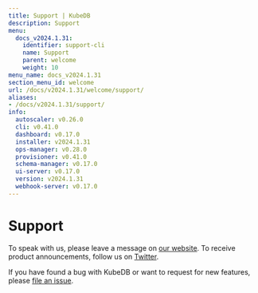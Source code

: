 ```yaml
---
title: Support | KubeDB
description: Support
menu:
  docs_v2024.1.31:
    identifier: support-cli
    name: Support
    parent: welcome
    weight: 10
menu_name: docs_v2024.1.31
section_menu_id: welcome
url: /docs/v2024.1.31/welcome/support/
aliases:
- /docs/v2024.1.31/support/
info:
  autoscaler: v0.26.0
  cli: v0.41.0
  dashboard: v0.17.0
  installer: v2024.1.31
  ops-manager: v0.28.0
  provisioner: v0.41.0
  schema-manager: v0.17.0
  ui-server: v0.17.0
  version: v2024.1.31
  webhook-server: v0.17.0
---
```


# Support

To speak with us, please leave a message on [our website](https://appscode.com/contact/). To receive product announcements, follow us on [Twitter](https://twitter.com/KubeDB).

If you have found a bug with KubeDB or want to request for new features, please [file an issue](https://github.com/kubedb/project/issues/new).
